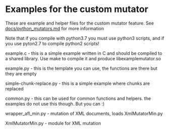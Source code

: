 # Examples for the custom mutator

These are example and helper files for the custom mutator feature.
See [docs/python_mutators.md](../docs/custom_mutators.md) for more information

Note that if you compile with python3.7 you must use python3 scripts, and if
you use pyton2.7 to compile python2 scripts!

example.c - this is a simple example written in C and should be compiled to a
          shared library. Use make to compile it and produce libexamplemutator.so

example.py - this is the template you can use, the functions are there but they
           are empty

simple-chunk-replace.py - this is a simple example where chunks are replaced

common.py - this can be used for common functions and helpers.
          the examples do not use this though. But you can :)

wrapper_afl_min.py - mutation of XML documents, loads XmlMutatorMin.py

XmlMutatorMin.py - module for XML mutation
